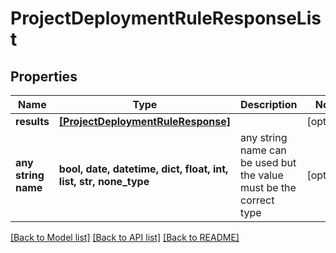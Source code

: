 # ProjectDeploymentRuleResponseList


## Properties
Name | Type | Description | Notes
------------ | ------------- | ------------- | -------------
**results** | [**[ProjectDeploymentRuleResponse]**](ProjectDeploymentRuleResponse.md) |  | [optional] 
**any string name** | **bool, date, datetime, dict, float, int, list, str, none_type** | any string name can be used but the value must be the correct type | [optional]

[[Back to Model list]](../README.md#documentation-for-models) [[Back to API list]](../README.md#documentation-for-api-endpoints) [[Back to README]](../README.md)


